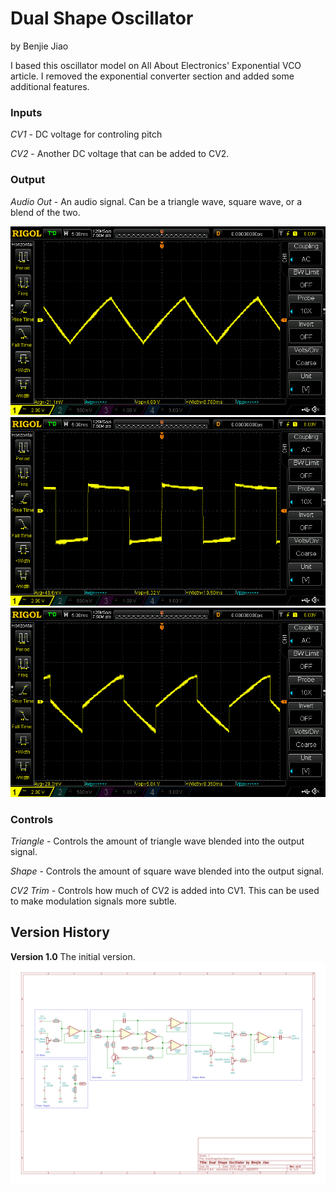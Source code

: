# Dual Shape Oscillator
by Benjie Jiao

I based this oscillator model on All About Electronics' Exponential VCO article. I removed the exponential converter section and added some additional features.

### Inputs

*CV1* - DC voltage for controling pitch

*CV2* - Another DC voltage that can be added to CV2. 

### Output

*Audio Out* - An audio signal. Can be a triangle wave, square wave, or a blend of the two.

<img src="./Images/Scope - Triangle.png">

<img src="./Images/Scope - Square.png">

<img src="./Images/Scope - Blend.png">

### Controls

*Triangle* - Controls the amount of triangle wave blended into the output signal.

*Shape* - Controls the amount of square wave blended into the output signal. 

*CV2 Trim* - Controls how much of CV2 is added into CV1. This can be used to make modulation signals more subtle.

## Version History

**Version 1.0**
The initial version.
<img src="./DualShapeOscillator v1.0.svg">
